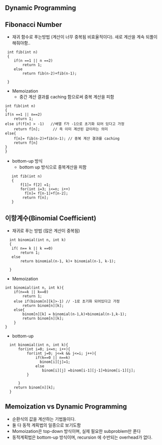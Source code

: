 ## Dynamic Programming

## Fibonacci Number

- 재귀 함수로 푸는방법 (계산이 너무 중복됨 비효율적이다). 
  새로 계산을 계속 되풀이 해줘야함..

~~~
 int fib(int n)
 {
 	if(n ==1 || n ==2)
 		return 1;
 	else
 		return fib(n-2)+fib(n-1);

 }
~~~


- Memoization 
  - 중간 계산 결과를 caching 함으로써 중복 계산을 피함

~~~
int fib(int n)
{
if(n ==1 || n==2)
    return 1;
else if(f[n] > -1)   //배열 f가 -1으로 초기화 되어 있다고 가정
    return f[n];      // 즉 이미 계산된 값이라는 의미
else{
    f[n]= fib(n-2)+fib(n-1); // 중복 계산 결과를 caching
    return f[n]
}
}
~~~

- bottom-up 방식
  - bottom up 방식으로 중복계산을 피함

 ~~~
 	int fib(int n)
 	{
 		f[1]= f[2] =1;
 		for(int i=3; i<=n; i++)
 		  f[n]= f[n-1]+f[n-2];
 		 return f[n];
 	}
 ~~~

 ## 이항계수(Binomial Coefficient)

 - 재귀로 푸는 방법 (많은 계산이 중복됨)

 ~~~
   int binomial(int n, int k)
   {
    if( n== k || k ==0)
        return 1;
    else
        return binomial(n-1, k)+ binomial(n-1, k-1);	

   }
 ~~~

 - Memoization
~~~
int binomial(int n, int k){
    if(n==k || k==0)
        return 1;
    else if(binom[n][k]>-1) // -1로 초기화 되어있다고 가정
        return binom[n][k];
    else{
        binom[n][k] = binomial(n-1,k)+binomial(n-1,k-1);
        return binom[n][k];
    }
}
~~~

- bottom-up
~~~
  int binomial(int n, int k){
      for(int i=0; i<=n; i++){
          for(int j=0; j<=k && j<=i; j++){
              if(k==0 || n==k)
                binom[i][j]=1;
              else
                 binom[i][j] =binom[i-1][j-1]+binom[i-1][j];
          }

      }
    return binom[n][k];
  }
~~~

## Memoization vs Dynamic Programming
- 순환식의 값을 계산하는 기법들이다.
- 둘 다 동적 계획법의 일종으로 보기도함
- Momoization은 top-down 방식이며, 실제 필요한 subproblem만 푼다
- 동적계획법은 bottom-up 방식이며, recursion 에 수반되는 overhead가 없다.
 